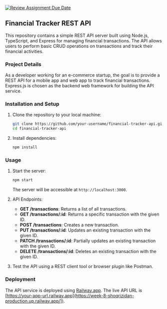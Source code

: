 [![Review Assignment Due Date](https://classroom.github.com/assets/deadline-readme-button-24ddc0f5d75046c5622901739e7c5dd533143b0c8e959d652212380cedb1ea36.svg)](https://classroom.github.com/a/sRKW9Tsr)

## Financial Tracker REST API

This repository contains a simple REST API server built using Node.js, TypeScript, and Express for managing financial transactions. The API allows users to perform basic CRUD operations on transactions and track their financial activities.

### Project Details

As a developer working for an e-commerce startup, the goal is to provide a REST API for a mobile app and web app to track financial transactions. Express.js is chosen as the backend web framework for building the API service.

### Installation and Setup

1. Clone the repository to your local machine:

   ```bash
   git clone https://github.com/your-username/financial-tracker-api.git
   cd financial-tracker-api
   ```

2. Install dependencies:

   ```bash
   npm install
   ```

### Usage

1. Start the server:

   ```bash
   npm start
   ```

   The server will be accessible at `http://localhost:3000`.

2. API Endpoints:

   - **GET /transactions**: Returns a list of all transactions.
   - **GET /transactions/:id**: Returns a specific transaction with the given ID.
   - **POST /transactions**: Creates a new transaction.
   - **PUT /transactions/:id**: Updates an existing transaction with the given ID.
   - **PATCH /transactions/:id**: Partially updates an existing transaction with the given ID.
   - **DELETE /transactions/:id**: Deletes an existing transaction with the given ID.

3. Test the API using a REST client tool or browser plugin like Postman.

### Deployment

The API service is deployed using [Railway.app](https://railway.app/). The live API URL is [https://your-app-url.railway.app](https://week-8-shoqrizidan-production.up.railway.app/]).
